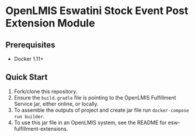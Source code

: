 # OpenLMIS Eswatini Stock Event Post Extension Module

## Prerequisites
* Docker 1.11+

## Quick Start
1. Fork/clone this repository.
2. Ensure the `build.gradle` file is pointing to the OpenLMIS Fulfillment Service jar, either online, or locally.
3. To assemble the outputs of project and create jar file run `docker-compose run builder`.
4. To use this jar file in an OpenLMIS system, see the README for esw-fulfillment-extensions.
